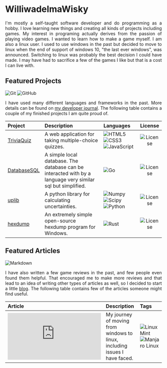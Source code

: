 # WilliwadelmaWisky
<p align="justify">
  I'm mostly a self-taught software developer and do programming as a hobby. I love learning new things and creating all kinds of projects including games. My interest in programing actually derives from the passion of playing video games. I wanted to learn how to make a game myself. I am also a linux user. I used to use windows in the past but decided to move to linux when the end of support of windows 10, "the last ever windows", was announced. Switching to linux was probably the best decision I could have made. I may have had to sacrifice a few of the games I like but that is a cost I can live with.
</p>

## Featured Projects
![Git](https://img.shields.io/badge/git-%23F05033.svg?style=for-the-badge&logo=git&logoColor=white)
![GitHub](https://img.shields.io/badge/github-%23121011.svg?style=for-the-badge&logo=github&logoColor=white)

<p align="justify">
  I have used many different languages and frameworks in the past. More details can be found on <a href="https://github.com/WilliwadelmaWisky/blog/blob/main/journal/DeveloperJourney.md">my developer journal</a>. The following table contains a couple of my finished projects I am quite proud of. 
</p>

| Project | Description | Languages | License |
|:--------|:------------|:----------|:-------:|
| [TriviaQuiz](https://github.com/WilliwadelmaWisky/TriviaQuiz) | A web application for taking multiple-choice quizzes. | ![HTML5](https://img.shields.io/badge/html5-%23E34F26.svg?style=flat&logo=html5&logoColor=white) ![CSS3](https://img.shields.io/badge/css3-%231572B6.svg?style=flat&logo=css3&logoColor=white) ![JavaScript](https://img.shields.io/badge/javascript-%23323330.svg?style=flat&logo=javascript&logoColor=%23F7DF1E) | ![License](https://img.shields.io/badge/license-MIT-green.svg?style=flat) |
| [DatabaseSQL](https://github.com/WilliwadelmaWisky/DatabaseSQL) | A simple local database. The database can be interacted with by a language very similar sql but simplified. | ![Go](https://img.shields.io/badge/go-%2300ADD8.svg?style=flat&logo=go&logoColor=white) | ![License](https://img.shields.io/badge/license-MIT-green.svg?style=flat)  |
| [uplib](https://github.com/WilliwadelmaWisky/uplib) | A python library for calculating uncertainties. | ![Numpy](https://img.shields.io/badge/Numpy-777BB4?style=flat&logo=numpy&logoColor=white) ![Scipy](https://img.shields.io/badge/SciPy-654FF0?style=flat&logo=SciPy&logoColor=white) ![Python](https://img.shields.io/badge/python-3670A0?style=flat&logo=python&logoColor=ffdd54) | ![License](https://img.shields.io/badge/license-MIT-green.svg?style=flat) |
| [hexdump](https://github.com/WilliwadelmaWisky/hexdump) | An extremely simple open-source hexdump program for Windows. | ![Rust](https://img.shields.io/badge/Rust-323330?style=flat&logo=rust&logoColor=E95420) | ![License](https://img.shields.io/badge/license-MIT-green.svg?style=flat) |

## Featured Articles
![Markdown](https://img.shields.io/badge/Markdown-000000?style=for-the-badge&logo=markdown&logoColor=white)

<p align="justify">
  I have also written a few game reviews in the past, and few people even found them helpful. That encouraged me to make more reviews and that lead to an idea of writing other types of articles as well, so I decided to start a little <a href="https://github.com/WilliwadelmaWisky/blog">blog</a>. The following table contains few of the articles someone might find useful.
</p>

| Article | Description | Tags |
|:--------|:------------|:-----|
| ![LinuxJourney](https://github.com/WilliwadelmaWisky/blog/blob/main/journal/FromWindowsToLinux.md) | My journey of moving from windows to linux, including issues I have faced. | ![Linux Mint](https://img.shields.io/badge/Linux_Mint-87CF3E?style=flat&logo=linux-mint&logoColor=white) ![Manjaro Linux](https://img.shields.io/badge/manjaro-35BF5C?style=flat&logo=manjaro&logoColor=white) |

